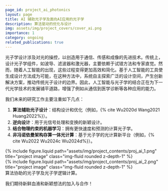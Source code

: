 ```yaml
---
page_id: project_ai_photonics
layout: page
title: AI 辅助光子学及面向AI应用的光子学
description: 算法驱动的优化与设计
img: assets/img/project_covers/cover_ai.png
importance: 1
category: ongoing
related_publications: true
---
```


光子学设计涉及对光的操控，以创造用于通信、传感和成像的先进技术。传统上，设计光子学组件，如波导、滤波器和激光器，主要依赖于试错方法和专家直觉。然而，随着人工智能的出现，这些过程变得更加高效和简化。基于人工智能的工具使生成设计方法成为可能，在这种方法中，系统自主探索广泛的设计空间，产生创新解决方案，推动传统光子设计的边界。因此，人工智能与光子学的结合正在为下一代光学技术的发展铺平道路，增强了例如从通信到医学诊断等各种应用的能力。

<!-- (Note: this introductory information is summarized by GPT-4o) -->

我们未来的研究工作主要注重如下几点：

1. **算法辅助光子设计**：结构设计和优化（例如，{% cite Wu2020d Wang2021 Huang2022%}）。
2. **逆向设计**：用于光信号处理和变换的新颖设计。
3. **结合物理约束的机器学习**：拥有更快速度和预测的计算光子学。
4. **非冯诺依曼架构存算一体光计算**：基于光子学的光计算新平台（例如，{% cite Wu2022 Wu2024c Wu2024d%}）。

<div class="row justify-content-sm-center">
    <div class="col-sm-5 mt-3 mt-md-0">
        {% include figure.liquid path="assets/img/project_contents/proj_ai_1.png" title="project image" class="img-fluid rounded z-depth-1" %}
    </div>
    <div class="col-sm-7 mt-3 mt-md-0">
        {% include figure.liquid path="assets/img/project_contents/proj_ai_2.png" title="project image" class="img-fluid rounded z-depth-1" %}
    </div>
</div>
<div class="caption">
    算法协助的光子学及光子学逻辑计算。
</div>

我们期待新鲜血液和新颖想法的加入与合作！

